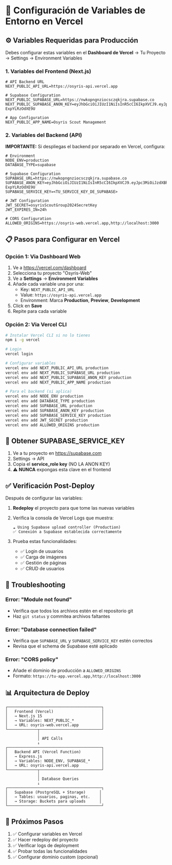 # 🚀 Configuración de Variables de Entorno en Vercel

## ⚙️ Variables Requeridas para Producción

Debes configurar estas variables en el **Dashboard de Vercel** → Tu Proyecto → Settings → Environment Variables

### 1. Variables del Frontend (Next.js)

```env
# API Backend URL
NEXT_PUBLIC_API_URL=https://osyris-api.vercel.app

# Supabase Configuration
NEXT_PUBLIC_SUPABASE_URL=https://nwkopngnziocsczqkjra.supabase.co
NEXT_PUBLIC_SUPABASE_ANON_KEY=eyJhbGciOiJIUzI1NiIsInR5cCI6IkpXVCJ9.eyJpc3MiOiJzdXBhYmFzZSIsInJlZiI6Im53a29wbmduemlvY3NjenFranJhIiwicm9sZSI6ImFub24iLCJpYXQiOjE3NTkwOTM5MzQsImV4cCI6MjA3NDY2OTkzNH0.lCitPUKcSqOBAMYiWnyLUwSvNFYEK-ExpYLRzOdXE9U

# App Configuration
NEXT_PUBLIC_APP_NAME=Osyris Scout Management
```

### 2. Variables del Backend (API)

**IMPORTANTE:** Si despliegas el backend por separado en Vercel, configura:

```env
# Environment
NODE_ENV=production
DATABASE_TYPE=supabase

# Supabase Configuration
SUPABASE_URL=https://nwkopngnziocsczqkjra.supabase.co
SUPABASE_ANON_KEY=eyJhbGciOiJIUzI1NiIsInR5cCI6IkpXVCJ9.eyJpc3MiOiJzdXBhYmFzZSIsInJlZiI6Im53a29wbmduemlvY3NjenFranJhIiwicm9sZSI6ImFub24iLCJpYXQiOjE3NTkwOTM5MzQsImV4cCI6MjA3NDY2OTkzNH0.lCitPUKcSqOBAMYiWnyLUwSvNFYEK-ExpYLRzOdXE9U
SUPABASE_SERVICE_KEY=<TU_SERVICE_KEY_DE_SUPABASE>

# JWT Configuration
JWT_SECRET=osyrisScoutGroup2024SecretKey
JWT_EXPIRES_IN=24h

# CORS Configuration
ALLOWED_ORIGINS=https://osyris-web.vercel.app,http://localhost:3000
```

## 📋 Pasos para Configurar en Vercel

### Opción 1: Via Dashboard Web

1. Ve a https://vercel.com/dashboard
2. Selecciona tu proyecto "Osyris-Web"
3. Ve a **Settings** → **Environment Variables**
4. Añade cada variable una por una:
   - Key: `NEXT_PUBLIC_API_URL`
   - Value: `https://osyris-api.vercel.app`
   - Environment: Marca **Production**, **Preview**, **Development**
5. Click en **Save**
6. Repite para cada variable

### Opción 2: Via Vercel CLI

```bash
# Instalar Vercel CLI si no lo tienes
npm i -g vercel

# Login
vercel login

# Configurar variables
vercel env add NEXT_PUBLIC_API_URL production
vercel env add NEXT_PUBLIC_SUPABASE_URL production
vercel env add NEXT_PUBLIC_SUPABASE_ANON_KEY production
vercel env add NEXT_PUBLIC_APP_NAME production

# Para el backend (si aplica)
vercel env add NODE_ENV production
vercel env add DATABASE_TYPE production
vercel env add SUPABASE_URL production
vercel env add SUPABASE_ANON_KEY production
vercel env add SUPABASE_SERVICE_KEY production
vercel env add JWT_SECRET production
vercel env add ALLOWED_ORIGINS production
```

## 🔑 Obtener SUPABASE_SERVICE_KEY

1. Ve a tu proyecto en https://supabase.com
2. Settings → API
3. Copia el **service_role key** (NO LA ANON KEY)
4. ⚠️ **NUNCA** expongas esta clave en el frontend

## ✅ Verificación Post-Deploy

Después de configurar las variables:

1. **Redeploy** el proyecto para que tome las nuevas variables
2. Verifica la consola de Vercel Logs que muestra:
   ```
   ☁️ Using Supabase upload controller (Production)
   ✅ Conexión a Supabase establecida correctamente
   ```

3. Prueba estas funcionalidades:
   - ✅ Login de usuarios
   - ✅ Carga de imágenes
   - ✅ Gestión de páginas
   - ✅ CRUD de usuarios

## 🚨 Troubleshooting

### Error: "Module not found"
- Verifica que todos los archivos estén en el repositorio git
- Haz `git status` y commitea archivos faltantes

### Error: "Database connection failed"
- Verifica que `SUPABASE_URL` y `SUPABASE_SERVICE_KEY` estén correctos
- Revisa que el schema de Supabase esté aplicado

### Error: "CORS policy"
- Añade el dominio de producción a `ALLOWED_ORIGINS`
- Formato: `https://tu-app.vercel.app,http://localhost:3000`

## 📊 Arquitectura de Deploy

```
┌─────────────────────────────────────────┐
│   Frontend (Vercel)                     │
│   → Next.js 15                          │
│   → Variables: NEXT_PUBLIC_*            │
│   → URL: osyris-web.vercel.app          │
└─────────────┬───────────────────────────┘
              │
              │ API Calls
              ↓
┌─────────────────────────────────────────┐
│   Backend API (Vercel Function)         │
│   → Express.js                          │
│   → Variables: NODE_ENV, SUPABASE_*     │
│   → URL: osyris-api.vercel.app          │
└─────────────┬───────────────────────────┘
              │
              │ Database Queries
              ↓
┌─────────────────────────────────────────┐
│   Supabase (PostgreSQL + Storage)      │
│   → Tables: usuarios, paginas, etc.    │
│   → Storage: Buckets para uploads      │
└─────────────────────────────────────────┘
```

## 🎯 Próximos Pasos

1. ✅ Configurar variables en Vercel
2. ✅ Hacer redeploy del proyecto
3. ✅ Verificar logs de deployment
4. ✅ Probar todas las funcionalidades
5. ✅ Configurar dominio custom (opcional)